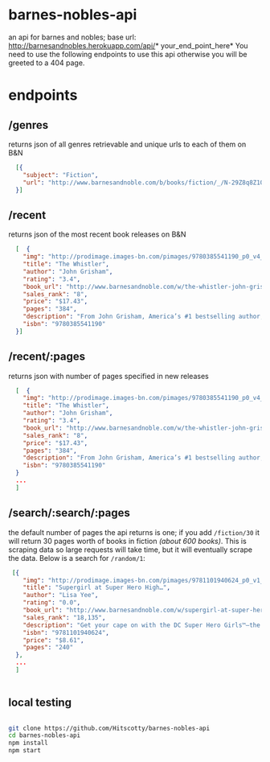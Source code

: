# barnes-nobles-api
an api for barnes and nobles; base url: http://barnesandnobles.herokuapp.com/api/* your_end_point_here*
You need to use the following endpoints to use this api otherwise you will be greeted to a 404 page.

# endpoints

## /genres
returns json of all genres retrievable and unique urls to each of them on B&N

```json
  [{
    "subject": "Fiction",
    "url": "http://www.barnesandnoble.com/b/books/fiction/_/N-29Z8q8Z10h8"
  }]
```

## /recent
returns json of the most recent book releases on B&N

```json
  [  {
    "img": "http://prodimage.images-bn.com/pimages/9780385541190_p0_v4_s118x184.jpg",
    "title": "The Whistler",
    "author": "John Grisham",
    "rating": "3.4",
    "book_url": "http://www.barnesandnoble.com/w/the-whistler-john-grisham/1123556270;jsessionid=1B0E2465679180C850456174BC030C56.prodny_store01-va08?ean=9780385541190",
    "sales_rank": "8",
    "price": "$17.43",
    "pages": "384",
    "description": "From John Grisham, America’s #1 bestselling author, comes the most electrifying novel of the year, a high-stakes thrill ride through the darkest corners of the Sunshine State.   We expect our judges to be honest and wise. Their integrity and impartiality are the bedrock of the entire judicial system. We trust them to ensure fair",
    "isbn": "9780385541190"
  }]
```

## /recent/:pages
returns json with number of pages specified in new releases 

```json
  [  {
    "img": "http://prodimage.images-bn.com/pimages/9780385541190_p0_v4_s118x184.jpg",
    "title": "The Whistler",
    "author": "John Grisham",
    "rating": "3.4",
    "book_url": "http://www.barnesandnoble.com/w/the-whistler-john-grisham/1123556270;jsessionid=1B0E2465679180C850456174BC030C56.prodny_store01-va08?ean=9780385541190",
    "sales_rank": "8",
    "price": "$17.43",
    "pages": "384",
    "description": "From John Grisham, America’s #1 bestselling author, comes the most electrifying novel of the year, a high-stakes thrill ride through the darkest corners of the Sunshine State.   We expect our judges to be honest and wise. Their integrity and impartiality are the bedrock of the entire judicial system. We trust them to ensure fair",
    "isbn": "9780385541190"
  }
  ... 
  ]
```
## /search/:search/:pages
the default number of pages the api returns is one; if you add `/fiction/30` it will return 
30 pages worth of books in fiction *(about 600 books)*. This is scraping data so large requests will take time, but it will eventually scrape the data.  Below is a search for `/random/1`: 

``` json
 [{
    "img": "http://prodimage.images-bn.com/pimages/9781101940624_p0_v1_s118x184.jpg",
    "title": "Supergirl at Super Hero High…",
    "author": "Lisa Yee",
    "rating": "0.0",
    "book_url": "http://www.barnesandnoble.com/w/supergirl-at-super-hero-high-lisa-yee/1123385564;jsessionid=BEA6C7A69DF9E82445BD23FFBD242580.prodny_store01-va09?ean=9781101940624",
    "sales_rank": "18,135",
    "description": "Get your cape on with the DC Super Hero Girls™—the unprecedented new Super Hero universe especially for girls! Readers of all ages can fly high with the all-new adventures of Wonder Woman™, Supergirl™, Batgirl™, and some of the world’s most iconic female super heroes as high schoolers!   Supergirl is the new girl in",
    "isbn": "9781101940624",
    "price": "$8.61",
    "pages": "240"
  },
  ...
  ]
 
```

## local testing

``` bash

git clone https://github.com/Hitscotty/barnes-nobles-api
cd barnes-nobles-api
npm install
npm start

```
